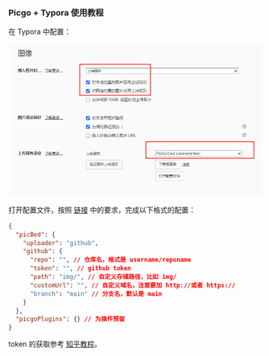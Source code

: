 ### Picgo + Typora 使用教程

在 Typora 中配置：

<img src="https://raw.githubusercontent.com/littlegagaduck/img/main/img/image-20240504151106790.png" alt="image-20240504151106790" style="zoom: 80%;" />

打开配置文件，按照 [链接](https://picgo.github.io/PicGo-Core-Doc/zh/guide/config.html#%E9%BB%98%E8%AE%A4%E9%85%8D%E7%BD%AE%E6%96%87%E4%BB%B6) 中的要求，完成以下格式的配置：

```json
{
  "picBed": {
    "uploader": "github",
    "github": {
      "repo": "", // 仓库名，格式是 username/reponame
      "token": "", // github token
      "path": "img/", // 自定义存储路径，比如 img/
      "customUrl": "", // 自定义域名，注意要加 http://或者 https://
      "branch": "main" // 分支名，默认是 main
    } 
  },
  "picgoPlugins": {} // 为插件预留
}
```

token 的获取参考 [知乎教程](https://zhuanlan.zhihu.com/p/168729465)。

